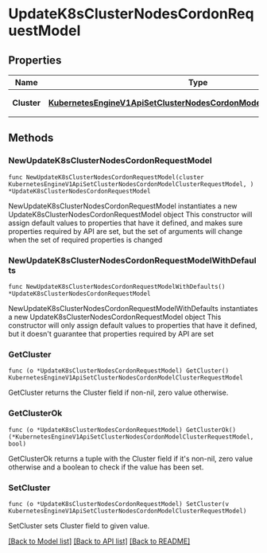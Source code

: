 # UpdateK8sClusterNodesCordonRequestModel

## Properties

Name | Type | Description | Notes
------------ | ------------- | ------------- | -------------
**Cluster** | [**KubernetesEngineV1ApiSetClusterNodesCordonModelClusterRequestModel**](KubernetesEngineV1ApiSetClusterNodesCordonModelClusterRequestModel.md) | 클러스터 이름 | 

## Methods

### NewUpdateK8sClusterNodesCordonRequestModel

`func NewUpdateK8sClusterNodesCordonRequestModel(cluster KubernetesEngineV1ApiSetClusterNodesCordonModelClusterRequestModel, ) *UpdateK8sClusterNodesCordonRequestModel`

NewUpdateK8sClusterNodesCordonRequestModel instantiates a new UpdateK8sClusterNodesCordonRequestModel object
This constructor will assign default values to properties that have it defined,
and makes sure properties required by API are set, but the set of arguments
will change when the set of required properties is changed

### NewUpdateK8sClusterNodesCordonRequestModelWithDefaults

`func NewUpdateK8sClusterNodesCordonRequestModelWithDefaults() *UpdateK8sClusterNodesCordonRequestModel`

NewUpdateK8sClusterNodesCordonRequestModelWithDefaults instantiates a new UpdateK8sClusterNodesCordonRequestModel object
This constructor will only assign default values to properties that have it defined,
but it doesn't guarantee that properties required by API are set

### GetCluster

`func (o *UpdateK8sClusterNodesCordonRequestModel) GetCluster() KubernetesEngineV1ApiSetClusterNodesCordonModelClusterRequestModel`

GetCluster returns the Cluster field if non-nil, zero value otherwise.

### GetClusterOk

`func (o *UpdateK8sClusterNodesCordonRequestModel) GetClusterOk() (*KubernetesEngineV1ApiSetClusterNodesCordonModelClusterRequestModel, bool)`

GetClusterOk returns a tuple with the Cluster field if it's non-nil, zero value otherwise
and a boolean to check if the value has been set.

### SetCluster

`func (o *UpdateK8sClusterNodesCordonRequestModel) SetCluster(v KubernetesEngineV1ApiSetClusterNodesCordonModelClusterRequestModel)`

SetCluster sets Cluster field to given value.



[[Back to Model list]](../README.md#documentation-for-models) [[Back to API list]](../README.md#documentation-for-api-endpoints) [[Back to README]](../README.md)


